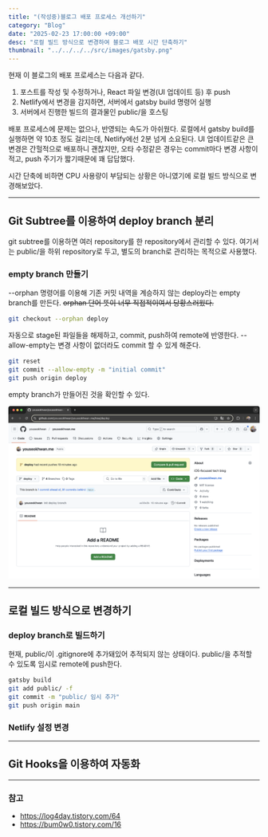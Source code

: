 ```yaml
---
title: "(작성중)블로그 배포 프로세스 개선하기"
category: "Blog"
date: "2025-02-23 17:00:00 +09:00"
desc: "로컬 빌드 방식으로 변경하여 블로그 배포 시간 단축하기"
thumbnail: "../../../../src/images/gatsby.png"
---
```


현재 이 블로그의 배포 프로세스는 다음과 같다.

1. 포스트를 작성 및 수정하거나, React 파일 변경(UI 업데이트 등) 후 push
2. Netlify에서 변경을 감지하면, 서버에서 gatsby build 명령어 실행
3. 서버에서 진행한 빌드의 결과물인 public/을 호스팅

배포 프로세스에 문제는 없으나, 반영되는 속도가 아쉬웠다.
로컬에서 gatsby build를 실행하면 약 10초 정도 걸리는데, Netlify에선 2분 넘게 소요된다.
UI 업데이트같은 큰 변경은 간헐적으로 배포하니 괜찮지만,
오타 수정같은 경우는 commit마다 변경 사항이 적고, push 주기가 짧기때문에 꽤 답답했다.

시간 단축에 비하면 CPU 사용량이 부담되는 상황은 아니였기에 로컬 빌드 방식으로 변경해보았다.

---

## Git Subtree를 이용하여 deploy branch 분리

git subtree를 이용하면 여러 repository를 한 repository에서 관리할 수 있다.
여기서는 public/을 하위 repository로 두고, 별도의 branch로 관리하는 목적으로 사용했다.

### empty branch 만들기

--orphan 명령어를 이용해 기존 커밋 내역을 계승하지 않는 deploy라는 empty branch를 만든다.
~~orphan 단어 뜻이 너무 직접적이여서 당황스러웠다.~~

```bash
git checkout --orphan deploy
```

자동으로 stage된 파일들을 해제하고, commit, push하여 remote에 반영한다.
--allow-empty는 변경 사항이 없더라도 commit 할 수 있게 해준다.

```bash
git reset
git commit --allow-empty -m "initial commit"
git push origin deploy
```

empty branch가 만들어진 것을 확인할 수 있다.

![empty-branch.png](empty-branch.png)

---

## 로컬 빌드 방식으로 변경하기

### deploy branch로 빌드하기

현재, public/이 .gitignore에 추가돼있어 추적되지 않는 상태이다.
public/을 추적할 수 있도록 임시로 remote에 push한다.

```bash
gatsby build
git add public/ -f
git commit -m "public/ 임시 추가"
git push origin main
```

### Netlify 설정 변경

---

## Git Hooks을 이용하여 자동화

---

### 참고

- https://log4day.tistory.com/64
- https://bum0w0.tistory.com/16
